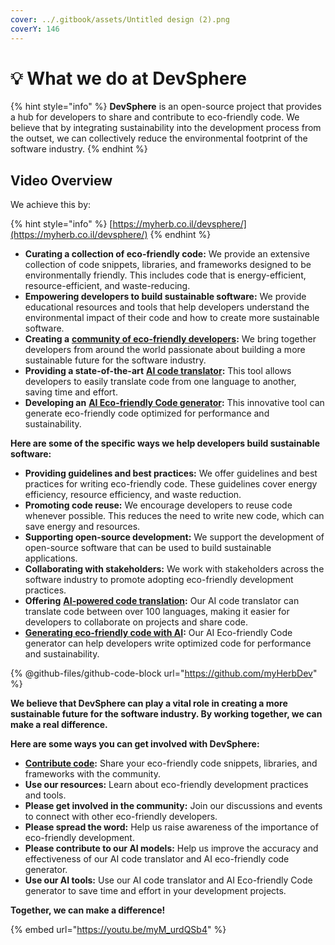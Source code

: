 ```yaml
---
cover: ../.gitbook/assets/Untitled design (2).png
coverY: 146
---
```


# 💡 What we do at DevSphere



{% hint style="info" %}
**DevSphere** is an open-source project that provides a hub for developers to share and contribute to eco-friendly code. We believe that by integrating sustainability into the development process from the outset, we can collectively reduce the environmental footprint of the software industry.
{% endhint %}

## Video Overview

We achieve this by:

{% hint style="info" %}
[https://myherb.co.il/devsphere/](https://myherb.co.il/devsphere/)
{% endhint %}

* **Curating a collection of eco-friendly code:** We provide an extensive collection of code snippets, libraries, and frameworks designed to be environmentally friendly. This includes code that is energy-efficient, resource-efficient, and waste-reducing.
* **Empowering developers to build sustainable software:** We provide educational resources and tools that help developers understand the environmental impact of their code and how to create more sustainable software.
* **Creating a** [**community of eco-friendly developers**](https://myherb.zendesk.com/hc/he-il/community/topics/11148740092444-DevSphere)**:** We bring together developers from around the world passionate about building a more sustainable future for the software industry.
* **Providing a state-of-the-art** [**AI code translator**](https://ai-code-translator.vercel.app/)**:** This tool allows developers to easily translate code from one language to another, saving time and effort.
* **Developing an** [**AI Eco-friendly Code generator**](https://devsphere.zapier.app/ai-code-generator)**:** This innovative tool can generate eco-friendly code optimized for performance and sustainability.

**Here are some of the specific ways we help developers build sustainable software:**

* **Providing guidelines and best practices:** We offer guidelines and best practices for writing eco-friendly code. These guidelines cover energy efficiency, resource efficiency, and waste reduction.
* **Promoting code reuse:** We encourage developers to reuse code whenever possible. This reduces the need to write new code, which can save energy and resources.
* **Supporting open-source development:** We support the development of open-source software that can be used to build sustainable applications.
* **Collaborating with stakeholders:** We work with stakeholders across the software industry to promote adopting eco-friendly development practices.
* **Offering** [**AI-powered code translation**](https://ai-code-translator.vercel.app/)**:** Our AI code translator can translate code between over 100 languages, making it easier for developers to collaborate on projects and share code.
* [**Generating eco-friendly code with AI**](https://devsphere.zapier.app/ai-code-generator)**:** Our AI Eco-friendly Code generator can help developers write optimized code for performance and sustainability.

{% @github-files/github-code-block url="https://github.com/myHerbDev" %}

**We believe that DevSphere can play a vital role in creating a more sustainable future for the software industry. By working together, we can make a real difference.**

**Here are some ways you can get involved with DevSphere:**

* [**Contribute code**](https://devsphere.zapier.app/add-code)**:** Share your eco-friendly code snippets, libraries, and frameworks with the community.
* **Use our resources:** Learn about eco-friendly development practices and tools.
* **Please get involved in the community:** Join our discussions and events to connect with other eco-friendly developers.
* **Please spread the word:** Help us raise awareness of the importance of eco-friendly development.
* **Please contribute to our AI models:** Help us improve the accuracy and effectiveness of our AI code translator and AI eco-friendly code generator.
* **Use our AI tools:** Use our AI code translator and AI Eco-friendly Code generator to save time and effort in your development projects.

**Together, we can make a difference!**

{% embed url="https://youtu.be/myM_urdQSb4" %}
